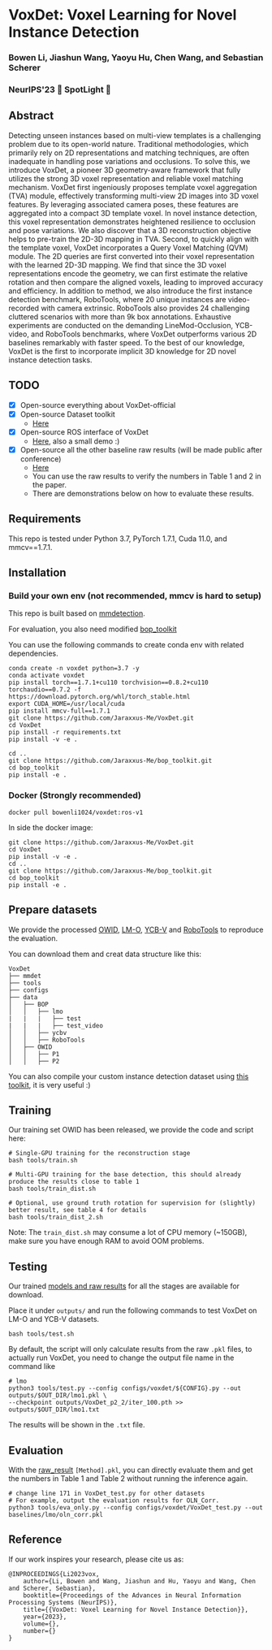 # VoxDet: Voxel Learning for Novel Instance Detection

### Bowen Li, Jiashun Wang, Yaoyu Hu, Chen Wang, and Sebastian Scherer

### NeurIPS'23 🌟 SpotLight 🌟

## Abstract

Detecting unseen instances based on multi-view templates is a challenging problem due to its open-world nature. Traditional methodologies, which primarily rely on $2 \mathrm{D}$ representations and matching techniques, are often inadequate in handling pose variations and occlusions. To solve this, we introduce VoxDet, a pioneer 3D geometry-aware framework that fully utilizes the strong 3D voxel representation and reliable voxel matching mechanism. VoxDet first ingeniously proposes template voxel aggregation (TVA) module, effectively transforming multi-view 2D images into 3D voxel features. By leveraging associated camera poses, these features are aggregated into a compact 3D template voxel. In novel instance detection, this voxel representation demonstrates heightened resilience to occlusion and pose variations. We also discover that a $3 \mathrm{D}$ reconstruction objective helps to pre-train the 2D-3D mapping in TVA. Second, to quickly align with the template voxel, VoxDet incorporates a Query Voxel Matching (QVM) module. The 2D queries are first converted into their voxel representation with the learned 2D-3D mapping. We find that since the 3D voxel representations encode the geometry, we can first estimate the relative rotation and then compare the aligned voxels, leading to improved accuracy and efficiency. In addition to method, we also introduce the first instance detection benchmark, RoboTools, where 20 unique instances are video-recorded with camera extrinsic. RoboTools also provides 24 challenging cluttered scenarios with more than $9 \mathrm{k}$ box annotations. Exhaustive experiments are conducted on the demanding LineMod-Occlusion, YCB-video, and RoboTools benchmarks, where VoxDet outperforms various 2D baselines remarkably with faster speed. To the best of our knowledge, VoxDet is the first to incorporate implicit 3D knowledge for 2D novel instance detection tasks.

## TODO

- [X] Open-source everything about VoxDet-official
- [X] Open-source Dataset toolkit
  - [Here](https://github.com/Jaraxxus-Me/OWID-toolkit.git)
- [X] Open-source ROS interface of VoxDet
  - [Here](https://github.com/Jaraxxus-Me/voxdet_ros), also a small demo :)
- [X] Open-source all the other baseline raw results (will be made public after conference)
  - [Here](https://drive.google.com/file/d/1-YjFWgcT0waL44EjPscLMu-Db3AMA1XS/view?usp=sharing)
  - You can use the raw results to verify the numbers in Table 1 and 2 in the paper.
  - There are demonstrations below on how to evaluate these results.

## Requirements

This repo is tested under Python 3.7, PyTorch 1.7.1, Cuda 11.0, and mmcv==1.7.1.

## Installation

### Build your own env (not recommended, mmcv is hard to setup)

This repo is built based on [mmdetection](https://github.com/open-mmlab/mmdetection).

For evaluation, you also need modified [bop_toolkit](https://github.com/Jaraxxus-Me/bop_toolkit.git)

You can use the following commands to create conda env with related dependencies.

```shell
conda create -n voxdet python=3.7 -y
conda activate voxdet
pip install torch==1.7.1+cu110 torchvision==0.8.2+cu110 torchaudio==0.7.2 -f https://download.pytorch.org/whl/torch_stable.html
export CUDA_HOME=/usr/local/cuda
pip install mmcv-full==1.7.1
git clone https://github.com/Jaraxxus-Me/VoxDet.git
cd VoxDet
pip install -r requirements.txt
pip install -v -e . 

cd ..
git clone https://github.com/Jaraxxus-Me/bop_toolkit.git
cd bop_toolkit
pip install -e .
```

### Docker (Strongly recommended)

```shell
docker pull bowenli1024/voxdet:ros-v1
```

In side the docker image:

```
git clone https://github.com/Jaraxxus-Me/VoxDet.git
cd VoxDet
pip install -v -e .
cd ..
git clone https://github.com/Jaraxxus-Me/bop_toolkit.git
cd bop_toolkit
pip install -e .
```

## Prepare datasets

We provide the processed [OWID](https://drive.google.com/file/d/1sRHaVd4exOmGqFUVT6JKUzEOrDeHmlbT/view?usp=sharing), [LM-O](https://drive.google.com/file/d/1cY8gWF6t0IhEa0nLPVWfHMcPlfTNFPwe/view?usp=sharing), [YCB-V](https://drive.google.com/file/d/1JpixHE9DN-W-BVFkVC12qss0CUu9VA8y/view?usp=sharing) and [RoboTools](https://drive.google.com/file/d/1kXR-Z-sJlTnWy3HRGWAcV6_IIJgRHbD6/view?usp=sharing) to reproduce the evaluation.

You can download them and creat data structure like this:

```shell
VoxDet
├── mmdet
├── tools
├── configs
├── data
│   ├── BOP
│   │   ├── lmo
|   |   |   ├── test
|   |   |   ├── test_video
│   │   ├── ycbv
│   │   ├── RoboTools
│   ├── OWID
│   │   ├── P1
│   │   ├── P2
```

You can also compile your custom instance detection dataset using [this toolkit](https://github.com/Jaraxxus-Me/OWID-toolkit.git), it is very useful :)

## Training

Our training set OWID has been released, we provide the code and script here:

```shell
# Single-GPU training for the reconstruction stage
bash tools/train.sh

# Multi-GPU training for the base detection, this should already produce the results close to table 1
bash tools/train_dist.sh

# Optional, use ground truth rotation for supervision for (slightly) better result, see table 4 for details
bash tools/train_dist_2.sh

```
Note: The `train_dist.sh` may consume a lot of CPU memory (~150GB), make sure you have enough RAM to avoid OOM problems.

## Testing

Our trained [models and raw results](https://drive.google.com/file/d/1VrXcT6tQwhR0zDlANribjcyAritFqKn7/view?usp=sharing) for all the stages are available for download.

Place it under `outputs/` and run the following commands to test VoxDet on LM-O and YCB-V datasets.

```shell
bash tools/test.sh
```

By default, the script will only calculate results from the raw `.pkl` files, to actually run VoxDet, you need to change the output file name in the command like

```shell
# lmo
python3 tools/test.py --config configs/voxdet/${CONFIG}.py --out outputs/$OUT_DIR/lmo1.pkl \
--checkpoint outputs/VoxDet_p2_2/iter_100.pth >> outputs/$OUT_DIR/lmo1.txt
```

The results will be shown in the `.txt` file.

## Evaluation

With the [raw_result](https://drive.google.com/file/d/1-YjFWgcT0waL44EjPscLMu-Db3AMA1XS/view?usp=sharing) `[Method].pkl`, you can directly evaluate them and get the numbers in Table 1 and Table 2 without running the inference again.
```shell
# change line 171 in VoxDet_test.py for other datasets
# For example, output the evaluation results for OLN_Corr.
python3 tools/eva_only.py --config configs/voxdet/VoxDet_test.py --out baselines/lmo/oln_corr.pkl
```

## Reference

If our work inspires your research, please cite us as:

```
@INPROCEEDINGS{Li2023vox,     
	author={Li, Bowen and Wang, Jiashun and Hu, Yaoyu and Wang, Chen and Scherer, Sebastian},   
	booktitle={Proceedings of the Advances in Neural Information Processing Systems (NeurIPS)}, 
	title={{VoxDet: Voxel Learning for Novel Instance Detection}},
	year={2023},
	volume={},
	number={}
}
```
